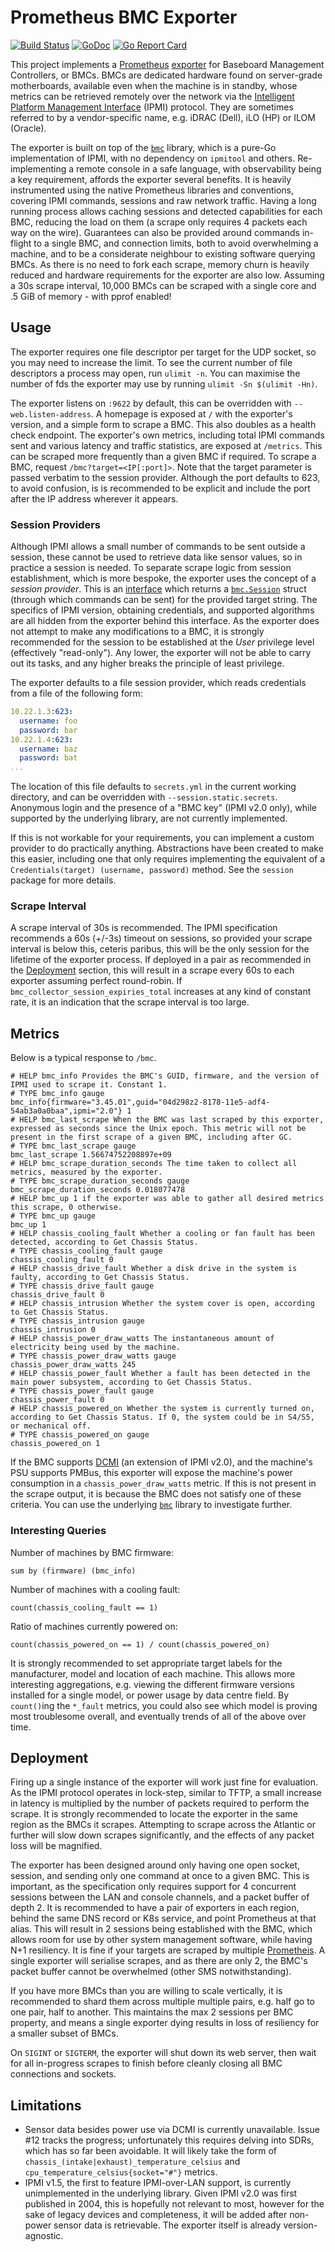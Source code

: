 # Prometheus BMC Exporter

[![Build Status](https://travis-ci.org/gebn/bmc_exporter.svg?branch=master)](https://travis-ci.org/gebn/bmc_exporter)
[![GoDoc](https://godoc.org/github.com/gebn/bmc_exporter?status.svg)](https://godoc.org/github.com/gebn/bmc_exporter)
[![Go Report Card](https://goreportcard.com/badge/github.com/gebn/bmc_exporter)](https://goreportcard.com/report/github.com/gebn/bmc_exporter)

This project implements a [Prometheus](https://prometheus.io/docs/introduction/overview/) [exporter](https://prometheus.io/docs/instrumenting/exporters/) for Baseboard Management Controllers, or BMCs.
BMCs are dedicated hardware found on server-grade motherboards, available even when the machine is in standby, whose metrics can be retrieved remotely over the network via the [Intelligent Platform Management Interface](https://www.intel.com/content/www/us/en/products/docs/servers/ipmi/ipmi-home.html) (IPMI) protocol.
They are sometimes referred to by a vendor-specific name, e.g. iDRAC (Dell), iLO (HP) or ILOM (Oracle).

The exporter is built on top of the [`bmc`](https://github.com/gebn/bmc) library, which is a pure-Go implementation of IPMI, with no dependency on `ipmitool` and others.
Re-implementing a remote console in a safe language, with observability being a key requirement, affords the exporter several benefits.
It is heavily instrumented using the native Prometheus libraries and conventions, covering IPMI commands, sessions and raw network traffic.
Having a long running process allows caching sessions and detected capabilities for each BMC, reducing the load on them (a scrape only requires 4 packets each way on the wire).
Guarantees can also be provided around commands in-flight to a single BMC, and connection limits, both to avoid overwhelming a machine, and to be a considerate neighbour to existing software querying BMCs.
As there is no need to fork each scrape, memory churn is heavily reduced and hardware requirements for the exporter are also low.
Assuming a 30s scrape interval, 10,000 BMCs can be scraped with a single core and .5 GiB of memory - with pprof enabled!

## Usage

The exporter requires one file descriptor per target for the UDP socket, so you may need to increase the limit.
To see the current number of file descriptors a process may open, run `ulimit -n`.
You can maximise the number of fds the exporter may use by running `ulimit -Sn $(ulimit -Hn)`.

The exporter listens on `:9622` by default, this can be overridden with `--web.listen-address`.
A homepage is exposed at `/` with the exporter's version, and a simple form to scrape a BMC.
This also doubles as a health check endpoint.
The exporter's own metrics, including total IPMI commands sent and various latency and traffic statistics, are exposed at `/metrics`.
This can be scraped more frequently than a given BMC if required.
To scrape a BMC, request `/bmc?target=<IP[:port]>`.
Note that the target parameter is passed verbatim to the session provider.
Although the port defaults to 623, to avoid confusion, is is recommended to be explicit and include the port after the IP address wherever it appears.

### Session Providers

Although IPMI allows a small number of commands to be sent outside a session, these cannot be used to retrieve data like sensor values, so in practice a session is needed.
To separate scrape logic from session establishment, which is more bespoke, the exporter uses the concept of a *session provider*.
This is an [interface](https://godoc.org/github.com/gebn/bmc_exporter/session#Provider) which returns a [`bmc.Session`](https://godoc.org/github.com/gebn/bmc#Session) struct (through which commands can be sent) for the provided target string.
The specifics of IPMI version, obtaining credentials, and supported algorithms are all hidden from the exporter behind this interface.
As the exporter does not attempt to make any modifications to a BMC, it is strongly recommended for the session to be established at the *User* privilege level (effectively "read-only").
Any lower, the exporter will not be able to carry out its tasks, and any higher breaks the principle of least privilege.

The exporter defaults to a file session provider, which reads credentials from a file of the following form:

```yml
10.22.1.3:623:
  username: foo
  password: bar
10.22.1.4:623:
  username: baz
  password: bat
...
```

The location of this file defaults to `secrets.yml` in the current working directory, and can be overridden with `--session.static.secrets`.
Anonymous login and the presence of a "BMC key" (IPMI v2.0 only), while supported by the underlying library, are not currently implemented.

If this is not workable for your requirements, you can implement a custom provider to do practically anything.
Abstractions have been created to make this easier, including one that only requires implementing the equivalent of a `Credentials(target) (username, password)` method.
See the `session` package for more details.

### Scrape Interval

A scrape interval of 30s is recommended.
The IPMI specification recommends a 60s (+/-3s) timeout on sessions, so provided your scrape interval is below this, ceteris paribus, this will be the only session for the lifetime of the exporter process.
If deployed in a pair as recommended in the [Deployment](#Deployment) section, this will result in a scrape every 60s to each exporter assuming perfect round-robin.
If `bmc_collector_session_expiries_total` increases at any kind of constant rate, it is an indication that the scrape interval is too large.

## Metrics

Below is a typical response to `/bmc`.

    # HELP bmc_info Provides the BMC's GUID, firmware, and the version of IPMI used to scrape it. Constant 1.
    # TYPE bmc_info gauge
    bmc_info{firmware="3.45.01",guid="04d298z2-8178-11e5-adf4-54ab3a0a0baa",ipmi="2.0"} 1
    # HELP bmc_last_scrape When the BMC was last scraped by this exporter, expressed as seconds since the Unix epoch. This metric will not be present in the first scrape of a given BMC, including after GC.
    # TYPE bmc_last_scrape gauge
    bmc_last_scrape 1.56674752208897e+09
    # HELP bmc_scrape_duration_seconds The time taken to collect all metrics, measured by the exporter.
    # TYPE bmc_scrape_duration_seconds gauge
    bmc_scrape_duration_seconds 0.018077478
    # HELP bmc_up 1 if the exporter was able to gather all desired metrics this scrape, 0 otherwise.
    # TYPE bmc_up gauge
    bmc_up 1
    # HELP chassis_cooling_fault Whether a cooling or fan fault has been detected, according to Get Chassis Status.
    # TYPE chassis_cooling_fault gauge
    chassis_cooling_fault 0
    # HELP chassis_drive_fault Whether a disk drive in the system is faulty, according to Get Chassis Status.
    # TYPE chassis_drive_fault gauge
    chassis_drive_fault 0
    # HELP chassis_intrusion Whether the system cover is open, according to Get Chassis Status.
    # TYPE chassis_intrusion gauge
    chassis_intrusion 0
    # HELP chassis_power_draw_watts The instantaneous amount of electricity being used by the machine.
    # TYPE chassis_power_draw_watts gauge
    chassis_power_draw_watts 245
    # HELP chassis_power_fault Whether a fault has been detected in the main power subsystem, according to Get Chassis Status.
    # TYPE chassis_power_fault gauge
    chassis_power_fault 0
    # HELP chassis_powered_on Whether the system is currently turned on, according to Get Chassis Status. If 0, the system could be in S4/S5, or mechanical off.
    # TYPE chassis_powered_on gauge
    chassis_powered_on 1

If the BMC supports [DCMI](https://www.intel.com/content/dam/www/public/us/en/documents/technical-specifications/dcmi-v1-5-rev-spec.pdf) (an extension of IPMI v2.0), and the machine's PSU supports PMBus, this exporter will expose the machine's power consumption in a `chassis_power_draw_watts` metric.
If this is not present in the scrape output, it is because the BMC does not satisfy one of these criteria.
You can use the underlying [`bmc`](https://github.com/gebn/bmc) library to investigate further.

### Interesting Queries

Number of machines by BMC firmware:

    sum by (firmware) (bmc_info)

Number of machines with a cooling fault:

    count(chassis_cooling_fault == 1)

Ratio of machines currently powered on:

    count(chassis_powered_on == 1) / count(chassis_powered_on)

It is strongly recommended to set appropriate target labels for the manufacturer, model and location of each machine.
This allows more interesting aggregations, e.g. viewing the different firmware versions installed for a single model, or power usage by data centre field.
By `count()`ing the `*_fault` metrics, you could also see which model is proving most troublesome overall, and eventually trends of all of the above over time.

## Deployment

Firing up a single instance of the exporter will work just fine for evaluation.
As the IPMI protocol operates in lock-step, similar to TFTP, a small increase in latency is multiplied by the number of packets required to perform the scrape.
It is strongly recommended to locate the exporter in the same region as the BMCs it scrapes.
Attempting to scrape across the Atlantic or further will slow down scrapes significantly, and the effects of any packet loss will be magnified.

The exporter has been designed around only having one open socket, session, and sending only one command at once to a given BMC.
This is important, as the specification only requires support for 4 concurrent sessions between the LAN and console channels, and a packet buffer of depth 2.
It is recommended to have a pair of exporters in each region, behind the same DNS record or K8s service, and point Prometheus at that alias.
This will result in 2 sessions being established with the BMC, which allows room for use by other system management software, while having N+1 resiliency.
It is fine if your targets are scraped by multiple [Prometheis](https://prometheus.io/docs/introduction/faq/#what-is-the-plural-of-prometheus).
A single exporter will serialise scrapes, and as there are only 2, the BMC's packet buffer cannot be overwhelmed (other SMS notwithstanding).

If you have more BMCs than you are willing to scale vertically, it is recommended to shard them across multiple multiple pairs, e.g. half go to one pair, half to another.
This maintains the max 2 sessions per BMC property, and means a single exporter dying results in loss of resiliency for a smaller subset of BMCs.

On `SIGINT` or `SIGTERM`, the exporter will shut down its web server, then wait for all in-progress scrapes to finish before cleanly closing all BMC connections and sockets.

## Limitations

 - Sensor data besides power use via DCMI is currently unavailable. Issue #12 tracks the progress; unfortunately this requires delving into SDRs, which has so far been avoidable. It will likely take the form of `chassis_(intake|exhaust)_temperature_celsius` and `cpu_temperature_celsius{socket="#"}` metrics.
 - IPMI v1.5, the first to feature IPMI-over-LAN support, is currently unimplemented in the underlying library. Given IPMI v2.0 was first published in 2004, this is hopefully not relevant to most, however for the sake of legacy devices and completeness, it will be added after non-power sensor data is retrievable. The exporter itself is already version-agnostic.
